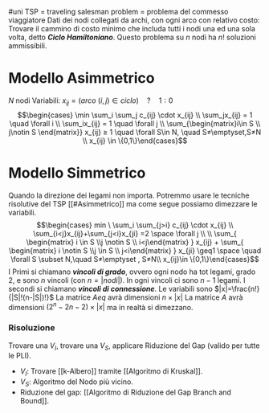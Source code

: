 #uni 
TSP = traveling salesman problem = problema del commesso viaggiatore
Dati dei nodi collegati da archi, con ogni arco con relativo costo:
Trovare il cammino di costo minimo che includa tutti i nodi una ed una sola volta, detto ___Ciclo Hamiltoniano___.
Questo problema su $n$ nodi ha $n!$ soluzioni ammissibili.
# Modello Asimmetrico
$N$ nodi
Variabili: $x_{ij}= (arco \ (i,j) \in ciclo) \quad ? \quad 1:0$ 
$$\begin{cases} \min \sum_i \sum_j c_{ij} \cdot x_{ij} \\
\sum_jx_{ij} = 1 \quad \forall i \\ 
\sum_ix_{ij} = 1 \quad \forall j \\
\sum_{\begin{matrix}i\in S \\ j\notin S \end{matrix}} x_{ij} ≥ 1 \quad \forall S\in N, \quad S≠\emptyset,S≠N  \\
x_{ij} \in \{0,1\}\end{cases}$$
# Modello Simmetrico
Quando la direzione dei legami non importa.
Potremmo usare le tecniche risolutive del TSP [[#Asimmetrico]] ma come segue possiamo dimezzare le variabili.
$$\begin{cases} min \  \sum_i \sum_{j>i} c_{ij} \cdot x_{ij} \\ 
\sum_{i<j}x_{ij}+\sum_{j<i}x_{ji} =2 \space \forall j \\
\\ \sum_{ \begin{matrix} i \in S \\j \notin S \\ i<j\end{matrix} } x_{ij} + \sum_{ \begin{matrix} i \notin S \\j \in S \\ j<i\end{matrix} } x_{ji} \geq1 \space \quad \forall S \subset N,\quad S≠\emptyset , S≠N\\
x_{ij}\in \{0,1\}\end{cases}$$
I Primi si chiamano ___vincoli di grado___, ovvero ogni nodo ha tot legami, grado 2, e sono $n$ vincoli (con $n=|nodi|$). In ogni vincoli ci sono $n-1$ legami.
I secondi si chiamano ___vincoli di connessione___.
Le variabili sono $|x|=\frac{n!}{|S|!(n-|S|)!}$ 
La matrice $Aeq$ avrà dimensioni $n\times |x|$ 
La matrice $A$ avrà dimensioni $(2^n-2n-2) \times |x|$ ma in realtà si dimezzano.
### Risoluzione
Trovare una $V_I$, trovare una $V_S$, applicare Riduzione del Gap (valido per tutte le PLI).
- $V_I$: Trovare [[k-Albero]] tramite [[Algoritmo di Kruskal]].
- $V_S$: Algoritmo del Nodo più vicino.
- Riduzione del gap: [[Algoritmo di Riduzione del Gap Branch and Bound]]. 